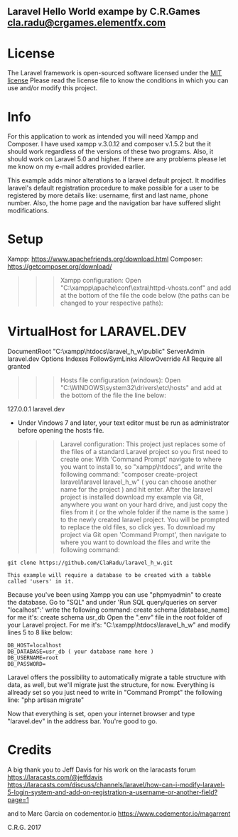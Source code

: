 ##   Laravel Hello World exampe by C.R.Games <cla.radu@crgames.elementfx.com>

# License
The Laravel framework is open-sourced software licensed under the [MIT license](http://opensource.org/licenses/MIT)
Please read the license file to know the conditions in which you can use and/or modify this project.

# Info
   For this application to work as intended you will need Xampp and Composer.
I have used xampp v.3.0.12 and composer v.1.5.2 but the it should work regardless of 
the versions of these two programs. Also, it should work on Laravel 5.0 and higher.
If there are any problems please let me know on my e-mail addres provided earlier.
   
   This example adds minor alterations to a laravel default project. It modifies 
laravel's default registration procedure to make possible for a user to be registered by 
more details like: username, first and last name, phone number. Also, the home page and 
the navigation bar have suffered slight modifications.

# Setup
Xampp: https://www.apachefriends.org/download.html
Composer: https://getcomposer.org/download/

  >>> Xampp configuration:
  Open "C:\xampp\apache\conf\extra\httpd-vhosts.conf" and add at the bottom of the file the 
  code below (the paths can be changed to your respective paths):

  # VirtualHost for LARAVEL.DEV

  <VirtualHost laravel.dev:80>
    DocumentRoot "C:\xampp\htdocs\laravel_h_w\public"
    ServerAdmin laravel.dev
    <Directory "C:\xampp\htdocs\laravel_h_w">
          Options Indexes FollowSymLinks
          AllowOverride All
          Require all granted
    </Directory>
  </VirtualHost>
  
  >>> Hosts file configuration (windows):
  Open "C:\WINDOWS\system32\drivers\etc\hosts" and add at the bottom of the file the 
  line below:
  
  127.0.0.1       laravel.dev
  
  * Under Vindows 7 and later, your text editor must be run as administrator before opening
  the hosts file.
  
  >>> Laravel configuration:
    This project just replaces some of the files of a standard Laravel project so you first 
  need to create one:
  With 'Command Prompt' navigate to where you want to install to, so "xampp\htdocs\", and write 
  the following command:
  "composer create-project laravel/laravel laravel_h_w" ( you can choose another name for 
  the project ) and hit enter. After the laravel project is installed download my example via 
  Git, anywhere you want on your hard drive, and just copy the files from it ( or the whole 
  folder if the name is the same ) to the newly created laravel project. You will be prompted 
  to replace the old files, so click yes.
    To download my project via Git open 'Command Prompt', then navigate to where you want to 
  download the files and write the following command:
    
	git clone https://github.com/ClaRadu/laravel_h_w.git
	
    This example will require a database to be created with a tabble called 'users' in it.
  Because you've been using Xampp you can use "phpmyadmin" to create the database.
  Go to "SQL" and under 'Run SQL query/queries on server "localhost":' write the following command:
  create schema [database_name]
  for me it's: create schema usr_db
  Open the ".env" file in the root folder of your Laravel project. For me it's: "C:\xampp\htdocs\laravel_h_w\"
  and modify lines 5 to 8 like below:
  
    DB_HOST=localhost
    DB_DATABASE=usr_db ( your database name here )
    DB_USERNAME=root
    DB_PASSWORD=
  
  Laravel offers the possibility to automatically migrate a table structure with data, as well,
  but we'll migrate just the structure, for now. Everything is allready set so you just need to 
  write in "Command Prompt" the following line: "php artisan migrate"
  
Now that everything is set, open your internet browser and type "laravel.dev" in the address bar.
You're good to go.

# Credits

A big thank you to Jeff Davis for his work on the laracasts forum
https://laracasts.com/@jeffdavis
https://laracasts.com/discuss/channels/laravel/how-can-i-modify-laravel-5-login-system-and-add-on-registration-a-username-or-another-field?page=1

and to Marc Garcia on codementor.io
https://www.codementor.io/magarrent


C.R.G. 2017
